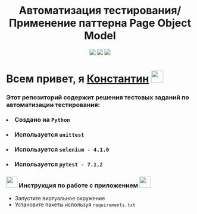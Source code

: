 <!-- Заголовок -->
<h1 align="center">
  <br>
  Автоматизация тестирования/ Применение паттерна Page Object Model
  <br>
</h1>
<!-- Описание -->
<p align="center">
  <a href="https://github.com/blackcater/blackcater/raw/main/images/Hi.gif" target="_blank">

  </a>
</p>
<!-- Иконки -->
<p align="center">
    <img src="https://img.shields.io/badge/Python-3.10.7-green">
    <img src="https://img.shields.io/badge/Selenium-4.1.0-yellow">
    <img src="https://img.shields.io/badge/PyTest-7.1.2-red">
</p>

 <div>
      <h1>Всем привет, я <a href="https://www.gilmanov.net/" target="_blank">Константин</a> <img src="https://github.com/blackcater/blackcater/raw/main/images/Hi.gif" height="32"/></h1>
      <h3>Этот репозиторий содержит решения тестовых заданий по автоматизации тестирования:
<br>
<br>
<li>Создано на <code>Python</code></li>
<br>
<li>Используется <code>unittest</code></li>
<br>
<li>Используется <code>selenium - 4.1.0</code></li>
<br>
<li>Используется <code>pytest - 7.1.2</code></li>



<h3><img src="https://img.icons8.com/dusk/64/000000/rocket.png" height="30"/> Инструкция по работе с приложением <img src="https://img.icons8.com/dusk/64/000000/rocket.png" height="30"/></h3>
<ul>
    <li>Запустите виртуальное окружение</li>
    <li>Установите пакеты используя <code>requirements.txt</code>
</ul>
